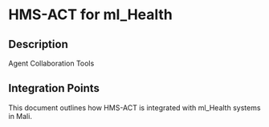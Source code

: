 # HMS-ACT for ml_Health

## Description

Agent Collaboration Tools

## Integration Points

This document outlines how HMS-ACT is integrated with ml_Health systems in Mali.
